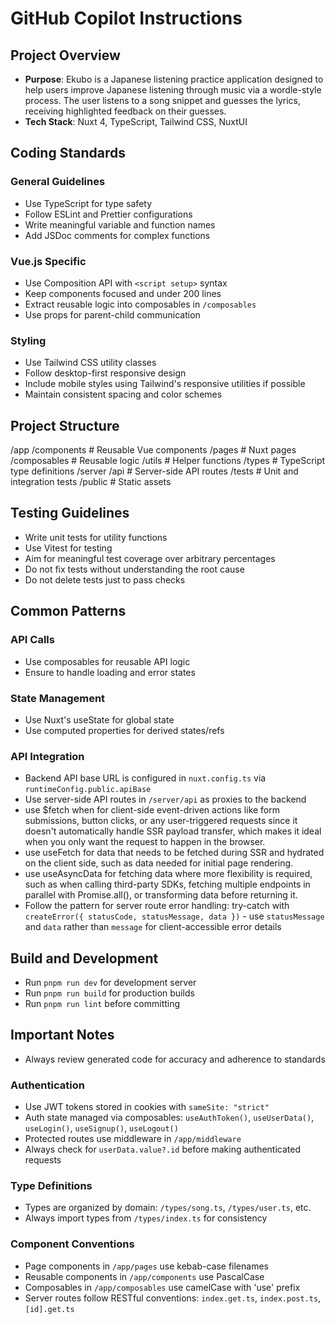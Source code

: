 # GitHub Copilot Instructions

## Project Overview
- **Purpose**: Ekubo is a Japanese listening practice application designed to help users improve Japanese listening through music via a wordle-style process. The user listens to a song snippet and guesses the lyrics, receiving highlighted feedback on their guesses.
- **Tech Stack**: Nuxt 4, TypeScript, Tailwind CSS, NuxtUI

## Coding Standards

### General Guidelines
- Use TypeScript for type safety
- Follow ESLint and Prettier configurations
- Write meaningful variable and function names
- Add JSDoc comments for complex functions

### Vue.js Specific
- Use Composition API with `<script setup>` syntax
- Keep components focused and under 200 lines
- Extract reusable logic into composables in `/composables`
- Use props for parent-child communication

### Styling
- Use Tailwind CSS utility classes
- Follow desktop-first responsive design
- Include mobile styles using Tailwind's responsive utilities if possible
- Maintain consistent spacing and color schemes

## Project Structure
/app
    /components # Reusable Vue components
    /pages # Nuxt pages
    /composables # Reusable logic
    /utils # Helper functions
    /types # TypeScript type definitions
/server
    /api # Server-side API routes
/tests # Unit and integration tests
/public # Static assets

## Testing Guidelines
- Write unit tests for utility functions
- Use Vitest for testing
- Aim for meaningful test coverage over arbitrary percentages
- Do not fix tests without understanding the root cause
- Do not delete tests just to pass checks

## Common Patterns

### API Calls
- Use composables for reusable API logic
- Ensure to handle loading and error states

### State Management
- Use Nuxt's useState for global state
- Use computed properties for derived states/refs

### API Integration
- Backend API base URL is configured in `nuxt.config.ts` via `runtimeConfig.public.apiBase`
- Use server-side API routes in `/server/api` as proxies to the backend
- use $fetch when for client-side event-driven actions like form submissions, button clicks, or any user-triggered requests since it doesn't automatically handle SSR payload transfer, which makes it ideal when you only want the request to happen in the browser.
- use useFetch for data that needs to be fetched during SSR and hydrated on the client side, such as data needed for initial page rendering.
- use useAsyncData for fetching data where more flexibility is required, such as when calling third-party SDKs, fetching multiple endpoints in parallel with Promise.all(), or transforming data before returning it.
- Follow the pattern for server route error handling: try-catch with `createError({ statusCode, statusMessage, data })` - use `statusMessage` and `data` rather than `message` for client-accessible error details

## Build and Development
- Run `pnpm run dev` for development server
- Run `pnpm run build` for production builds
- Run `pnpm run lint` before committing

## Important Notes
- Always review generated code for accuracy and adherence to standards

### Authentication
- Use JWT tokens stored in cookies with `sameSite: "strict"`
- Auth state managed via composables: `useAuthToken()`, `useUserData()`, `useLogin()`, `useSignup()`, `useLogout()`
- Protected routes use middleware in `/app/middleware`
- Always check for `userData.value?.id` before making authenticated requests

### Type Definitions
- Types are organized by domain: `/types/song.ts`, `/types/user.ts`, etc.
- Always import types from `/types/index.ts` for consistency

### Component Conventions
- Page components in `/app/pages` use kebab-case filenames
- Reusable components in `/app/components` use PascalCase
- Composables in `/app/composables` use camelCase with 'use' prefix
- Server routes follow RESTful conventions: `index.get.ts`, `index.post.ts`, `[id].get.ts`